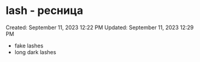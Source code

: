 # lash - ресница

Created: September 11, 2023 12:22 PM
Updated: September 11, 2023 12:29 PM

- fake lashes
- long dark lashes